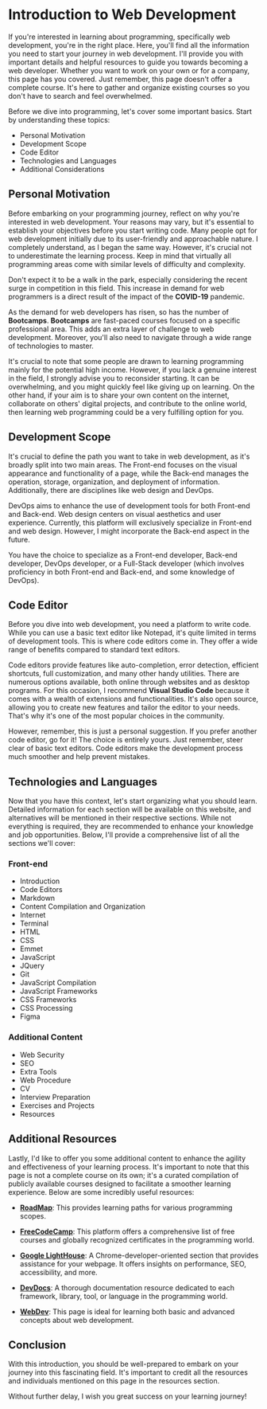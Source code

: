 # Introduction to Web Development

If you're interested in learning about programming, specifically web development, you're in the right place. Here, you'll find all the information you need to start your journey in web development. I'll provide you with important details and helpful resources to guide you towards becoming a web developer. Whether you want to work on your own or for a company, this page has you covered. Just remember, this page doesn't offer a complete course. It's here to gather and organize existing courses so you don't have to search and feel overwhelmed.

Before we dive into programming, let's cover some important basics. Start by understanding these topics:

-   Personal Motivation
-   Development Scope
-   Code Editor
-   Technologies and Languages
-   Additional Considerations

## Personal Motivation

Before embarking on your programming journey, reflect on why you're interested in web development. Your reasons may vary, but it's essential to establish your objectives before you start writing code. Many people opt for web development initially due to its user-friendly and approachable nature. I completely understand, as I began the same way. However, it's crucial not to underestimate the learning process. Keep in mind that virtually all programming areas come with similar levels of difficulty and complexity.

Don't expect it to be a walk in the park, especially considering the recent surge in competition in this field. This increase in demand for web programmers is a direct result of the impact of the **COVID-19** pandemic.

As the demand for web developers has risen, so has the number of **Bootcamps**. **Bootcamps** are fast-paced courses focused on a specific professional area. This adds an extra layer of challenge to web development. Moreover, you'll also need to navigate through a wide range of technologies to master.

It's crucial to note that some people are drawn to learning programming mainly for the potential high income. However, if you lack a genuine interest in the field, I strongly advise you to reconsider starting. It can be overwhelming, and you might quickly feel like giving up on learning. On the other hand, if your aim is to share your own content on the internet, collaborate on others' digital projects, and contribute to the online world, then learning web programming could be a very fulfilling option for you.

## Development Scope

It's crucial to define the path you want to take in web development, as it's broadly split into two main areas. The Front-end focuses on the visual appearance and functionality of a page, while the Back-end manages the operation, storage, organization, and deployment of information. Additionally, there are disciplines like web design and DevOps.

DevOps aims to enhance the use of development tools for both Front-end and Back-end. Web design centers on visual aesthetics and user experience. Currently, this platform will exclusively specialize in Front-end and web design. However, I might incorporate the Back-end aspect in the future.

You have the choice to specialize as a Front-end developer, Back-end developer, DevOps developer, or a Full-Stack developer (which involves proficiency in both Front-end and Back-end, and some knowledge of DevOps).

## Code Editor

Before you dive into web development, you need a platform to write code. While you can use a basic text editor like Notepad, it's quite limited in terms of development tools. This is where code editors come in. They offer a wide range of benefits compared to standard text editors.

Code editors provide features like auto-completion, error detection, efficient shortcuts, full customization, and many other handy utilities. There are numerous options available, both online through websites and as desktop programs. For this occasion, I recommend **Visual Studio Code** because it comes with a wealth of extensions and functionalities. It's also open source, allowing you to create new features and tailor the editor to your needs. That's why it's one of the most popular choices in the community.

However, remember, this is just a personal suggestion. If you prefer another code editor, go for it! The choice is entirely yours. Just remember, steer clear of basic text editors. Code editors make the development process much smoother and help prevent mistakes.

## Technologies and Languages

Now that you have this context, let's start organizing what you should learn. Detailed information for each section will be available on this website, and alternatives will be mentioned in their respective sections. While not everything is required, they are recommended to enhance your knowledge and job opportunities. Below, I'll provide a comprehensive list of all the sections we'll cover:

### Front-end

-   Introduction
-   Code Editors
-   Markdown
-   Content Compilation and Organization
-   Internet
-   Terminal
-   HTML
-   CSS
-   Emmet
-   JavaScript
-   JQuery
-   Git
-   JavaScript Compilation
-   JavaScript Frameworks
-   CSS Frameworks
-   CSS Processing
-   Figma

### Additional Content

-   Web Security
-   SEO
-   Extra Tools
-   Web Procedure
-   CV
-   Interview Preparation
-   Exercises and Projects
-   Resources

## Additional Resources

Lastly, I'd like to offer you some additional content to enhance the agility and effectiveness of your learning process. It's important to note that this page is not a complete course on its own; it's a curated compilation of publicly available courses designed to facilitate a smoother learning experience. Below are some incredibly useful resources:

-   **[RoadMap](https://roadmap.sh/frontend)**: This provides learning paths for various programming scopes.

-   **[FreeCodeCamp](https://www.freecodecamp.org/learn)**: This platform offers a comprehensive list of free courses and globally recognized certificates in the programming world.

-   **[Google LightHouse](https://developer.chrome.com/docs/lighthouse/)**: A Chrome-developer-oriented section that provides assistance for your webpage. It offers insights on performance, SEO, accessibility, and more.

-   **[DevDocs](https://devdocs.io)**: A thorough documentation resource dedicated to each framework, library, tool, or language in the programming world.

-   **[WebDev](https://web.dev/learn/)**: This page is ideal for learning both basic and advanced concepts about web development.

## Conclusion

With this introduction, you should be well-prepared to embark on your journey into this fascinating field. It's important to credit all the resources and individuals mentioned on this page in the resources section.

Without further delay, I wish you great success on your learning journey!
